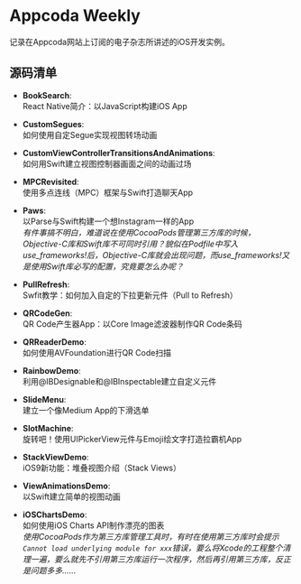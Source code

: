 # Appcoda Weekly
记录在Appcoda网站上订阅的电子杂志所讲述的iOS开发实例。

## 源码清单
* **BookSearch**:  
  React Native简介：以JavaScript构建iOS App
  
* **CustomSegues**:  
  如何使用自定Segue实现视图转场动画
  
* **CustomViewControllerTransitionsAndAnimations**:  
  如何用Swift建立视图控制器画面之间的动画过场
  
* **MPCRevisited**:  
  使用多点连线（MPC）框架与Swift打造聊天App
  
* **Paws**:  
  以Parse与Swift构建一个想Instagram一样的App  
  _有件事搞不明白，难道说在使用CocoaPods管理第三方库的时候，Objective-C库和Swift库不可同时引用？貌似在Podfile中写入use\_frameworks!后，Objective-C库就会出现问题，而use\_frameworks!又是使用Swift库必写的配置，究竟要怎么办呢？_
  
* **PullRefresh**:  
  Swfit教学：如何加入自定的下拉更新元件（Pull to Refresh） 
  
* **QRCodeGen**:  
  QR Code产生器App：以Core Image滤波器制作QR Code条码
  
* **QRReaderDemo**:  
  如何使用AVFoundation进行QR Code扫描
  
* **RainbowDemo**:  
  利用@IBDesignable和@IBInspectable建立自定义元件
  
* **SlideMenu**:  
  建立一个像Medium App的下滑选单
  
* **SlotMachine**:  
  旋转吧！使用UIPickerView元件与Emoji绘文字打造拉霸机App
  
* **StackViewDemo**:  
  iOS9新功能：堆叠视图介绍（Stack Views）
  
* **ViewAnimationsDemo**:  
  以Swift建立简单的视图动画
  
* **iOSChartsDemo**:  
  如何使用iOS Charts API制作漂亮的图表  
  _使用CocoaPods作为第三方库管理工具时，有时在使用第三方库时会提示`Cannot load underlying module for xxx`错误，要么将Xcode的工程整个清理一遍，要么就先不引用第三方库运行一次程序，然后再引用第三方库，反正是问题多多……_


